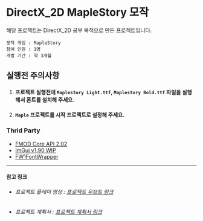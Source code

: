 # DirectX_2D MapleStory 모작
해당 프로젝트는 DirectX_2D 공부 목적으로 만든 프로젝트입니다.  

    모작 게임 : MapleStory
    참여 인원 : 1명
    개발 기간 : 약 3개월

## 실행전 주의사항
1. #### 프로젝트 실행전에 `Maplestory Light.ttf`, `Maplestory Bold.ttf` 파일을 실행해서 폰트를 설치해 주세요. 
1. #### `Maple` 프로젝트를 시작 프로젝트로 설정해 주세요.

### Thrid Party
* [FMOD Core API 2.02][FMOD]
* [ImGui v1.90 WIP][imgui]
* [FW1FontWrapper][FW1Font]
***
#### 참고 링크
* ###### 프로젝트 플레이 영상 : [프로젝트 유브트 링크][YouTube]
* ###### 프로젝트 계획서 : [프로젝트 계획서 링크][GoogleSheet]

[GoogleSheet]: https://docs.google.com/spreadsheets/d/1AUnf3SC5Joe4DSMI35q0PC9d9Z-bo7ltiYvElPyGRLs/edit?usp=sharing "프로젝트 계획서 링크"
[YouTube]: https://www.youtube.com/watch?v=d6rXpo43yMg "프로젝트 유트브 링크"
[FMOD]: https://www.fmod.com/docs/2.02/api/core-guide.html "FMOD 사이트 링크"
[imgui]: https://github.com/ocornut/imgui/releases "ImGui 깃허브 링크"
[FW1Font]: https://github.com/gamelaster/FW1FontWrapper "FW1FontWrapper 깃허브 링크"
